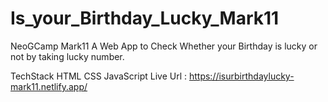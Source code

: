# Is_your_Birthday_Lucky_Mark11
NeoGCamp Mark11
A Web App to Check Whether your Birthday is lucky or not by taking lucky number.

TechStack
HTML
CSS
JavaScript
 Live Url : https://isurbirthdaylucky-mark11.netlify.app/

